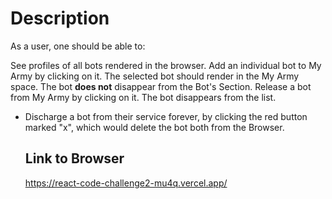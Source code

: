 # Description
As a user, one should be able to:

See profiles of all bots rendered in the browser.
Add an individual bot to My Army by clicking on it. The selected bot should 
render in the My Army space. 
The bot **does not** disappear from the Bot's Section.
Release a bot from My Army by clicking on it. The bot disappears from the list.
  
- Discharge a bot from their service forever, by clicking the red button marked
  "x", which would delete the bot both from the Browser.

  ## Link to Browser
  
  https://react-code-challenge2-mu4q.vercel.app/

